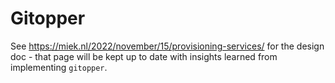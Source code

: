# Gitopper

See <https://miek.nl/2022/november/15/provisioning-services/> for the design doc - that page will be
kept up to date with insights learned from implementing `gitopper`.
